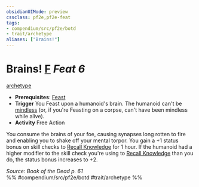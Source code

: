 ```yaml
---
obsidianUIMode: preview
cssclass: pf2e,pf2e-feat
tags:
- compendium/src/pf2e/botd
- trait/archetype
aliases: ["Brains!"]
---
```

# Brains!  [F](chapter-9-playing-the-game.md#Actions "Free Action") *Feat 6*  
[archetype](archetype.md "Archetype Feat Trait")  

- **Prerequisites**: [Feast](feast-botd.md)
- **Trigger** You Feast upon a humanoid's brain. The humanoid can't be [mindless](mindless.md "Mindless Creature Trait") (or, if you're Feasting on a corpse, can't have been mindless while alive).
- **Activity** Free Action

You consume the brains of your foe, causing synapses long rotten to fire and enabling you to shake off your mental torpor. You gain a +1 status bonus on skill checks to [Recall Knowledge](recall-knowledge.md) for 1 hour. If the humanoid had a higher modifier to the skill check you're using to [Recall Knowledge](recall-knowledge.md) than you do, the status bonus increases to +2.

*Source: Book of the Dead p. 61*  
%% #compendium/src/pf2e/botd #trait/archetype %%